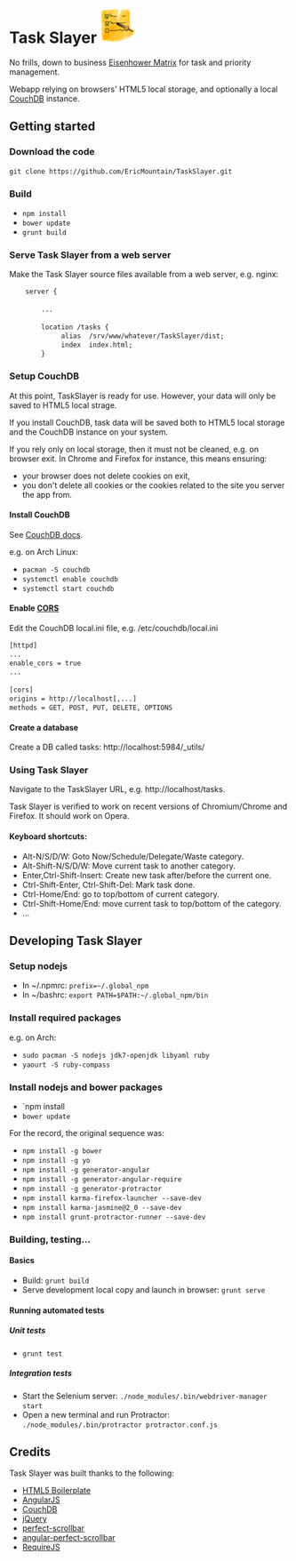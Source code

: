 # Task Slayer ![Logo](/img/TaskSlayer.png?raw=true "Logo")

No frills, down to business [Eisenhower Matrix](http://en.wikipedia.org/wiki/Time_management#The_Eisenhower_Method) for task and priority management.

Webapp relying on browsers' HTML5 local storage, and optionally a local [CouchDB](http://couchdb.apache.org/) instance.


## Getting started

### Download the code

```Shell
git clone https://github.com/EricMountain/TaskSlayer.git
```

### Build

* `npm install`
* `bower update`
* `grunt build`

### Serve Task Slayer from a web server

Make the Task Slayer source files available from a web server, e.g. nginx:

```Nginx
    server {

        ...

        location /tasks {
             alias  /srv/www/whatever/TaskSlayer/dist;
             index  index.html;
        }
```

### Setup CouchDB

At this point, TaskSlayer is ready for use. However, your data will only
be saved to HTML5 local strage.

If you install CouchDB, task data will be saved both to HTML5 local
storage and the CouchDB instance on your system.

If you rely only on local storage, then it must not be cleaned,
e.g. on browser exit.  In Chrome and Firefox for instance, this means
ensuring:

* your browser does not delete cookies on exit,
* you don't delete all cookies or the cookies related to the site you
server the app from.

#### Install CouchDB

See [CouchDB docs](http://docs.couchdb.org/en/latest/install/index.html).

e.g. on Arch Linux:

* `pacman -S couchdb`
* `systemctl enable couchdb`
* `systemctl start couchdb`

#### Enable [CORS](http://wiki.apache.org/couchdb/CORS)

Edit the CouchDB local.ini file, e.g. /etc/couchdb/local.ini

```
[httpd]
...
enable_cors = true
...

[cors]
origins = http://localhost[,...]
methods = GET, POST, PUT, DELETE, OPTIONS
```

#### Create a database

Create a DB called tasks: http://localhost:5984/_utils/

### Using Task Slayer

Navigate to the TaskSlayer URL, e.g. http://localhost/tasks.

Task Slayer is verified to work on recent versions of Chromium/Chrome
and Firefox.  It should work on Opera.

#### Keyboard shortcuts:

* Alt-N/S/D/W: Goto Now/Schedule/Delegate/Waste category.
* Alt-Shift-N/S/D/W: Move current task to another category.
* Enter,Ctrl-Shift-Insert: Create new task after/before the current one.
* Ctrl-Shift-Enter, Ctrl-Shift-Del: Mark task done.
* Ctrl-Home/End: go to top/bottom of current category.
* Ctrl-Shift-Home/End: move current task to top/bottom of the category.
* ...

## Developing Task Slayer

### Setup nodejs

* In ~/.npmrc: `prefix=~/.global_npm`
* In ~/bashrc: `export PATH=$PATH:~/.global_npm/bin`

### Install required packages

e.g. on Arch:

* `sudo pacman -S nodejs jdk7-openjdk libyaml ruby`
* `yaourt -S ruby-compass`

### Install nodejs and bower packages

* `npm install
* `bower update`

For the record, the original sequence was:

* `npm install -g bower`
* `npm install -g yo`
* `npm install -g generator-angular`
* `npm install -g generator-angular-require`
* `npm install -g generator-protractor`
* `npm install karma-firefox-launcher --save-dev`
* `npm install karma-jasmine@2_0 --save-dev`
* `npm install grunt-protractor-runner --save-dev`

### Building, testing…

#### Basics

* Build: `grunt build`
* Serve development local copy and launch in browser: `grunt serve`

#### Running automated tests

##### Unit tests

* `grunt test`

##### Integration tests

* Start the Selenium server: `./node_modules/.bin/webdriver-manager start`
* Open a new terminal and run Protractor: `./node_modules/.bin/protractor protractor.conf.js`

## Credits

Task Slayer was built thanks to the following:

- [HTML5 Boilerplate](http://html5boilerplate.com)
- [AngularJS](https://angularjs.org/)
- [CouchDB](http://couchdb.apache.org/)
- [jQuery](http://jquery.com/)
- [perfect-scrollbar](http://noraesae.github.io/perfect-scrollbar/)
- [angular-perfect-scrollbar](https://github.com/itsdrewmiller/angular-perfect-scrollbar)
- [RequireJS](http://requirejs.org/)
